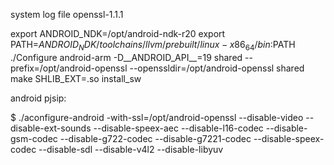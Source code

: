 system log file 
openssl-1.1.1 

 export ANDROID_NDK=/opt/android-ndk-r20
 export PATH=$ANDROID_NDK/toolchains/llvm/prebuilt/linux-x86_64/bin:$PATH
   ./Configure android-arm -D__ANDROID_API__=19 shared --prefix=/opt/android-openssl --openssldir=/opt/android-openssl shared
  make SHLIB_EXT=.so install_sw

android pjsip: 

$ ./aconfigure-android -with-ssl=/opt/android-openssl --disable-video --disable-ext-sounds --disable-speex-aec --disable-l16-codec --disable-gsm-codec --disable-g722-codec --disable-g7221-codec --disable-speex-codec --disable-sdl --disable-v4l2 --disable-libyuv

